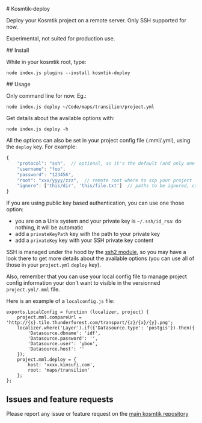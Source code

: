 # Kosmtik-deploy

Deploy your Kosmtik project on a remote server. Only SSH supported for now.

Experimental, not suited for production use.


## Install

While in your kosmtik root, type:

`node index.js plugins --install kosmtik-deploy`

## Usage

Only command line for now. Eg.:
```
node index.js deploy ~/Code/maps/transilien/project.yml
```

Get details about the available options with:
```
node index.js deploy -h
```

All the options can also be set in your project config file (.mml/.yml),
using the `deploy` key. For example:

```javascript
{
    "protocol": "ssh",  // optional, as it's the default (and only one supported)
    "username": "foo",
    "password": "123456",
    "root": "xxx/yyyy/zzz",  // remote root where to scp your project
    "ignore": ['this/dir', 'this/file.txt']  // paths to be ignored, can be regex
}
```

If you are using public key based authentication, you can use one those option:
- you are on a Unix system and your private key is `~/.ssh/id_rsa`: do nothing, it will be automatic
- add a `privateKeyPath` key with the path to your private key
- add a `privateKey` key with your SSH private key content

SSH is managed under the hood by the [ssh2 module](https://github.com/mscdex/ssh2), so you may
have a look there to get more details about the available options (you can use all of those in your
`project.yml` `deploy` key).

Also, remember that you can use your local config file to manage project config information your don't
want to visible in the versionned `project.yml/.mml` file.

Here is an example of a `localconfig.js` file:
```
exports.LocalConfig = function (localizer, project) {
    project.mml.compareUrl = 'http://{s}.tile.thunderforest.com/transport/{z}/{x}/{y}.png';
    localizer.where('Layer').if({'Datasource.type': 'postgis'}).then({
        'Datasource.dbname': 'idf',
        'Datasource.password': '',
        'Datasource.user': 'ybon',
        'Datasource.host': ''
    });
    project.mml.deploy = {
        host: 'xxxx.kimsufi.com',
        root: 'maps/transilien'
    };
};

```

## Issues and feature requests

Please report any issue or feature request on the [main kosmtik repository](https://github.com/kosmtik/kosmtik/issues)
